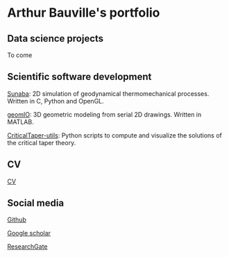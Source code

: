# Arthur Bauville's portfolio

## Data science projects

To come

## Scientific software development

[Sunaba](https://github.com/abauville/Sunaba): 2D simulation of geodynamical thermomechanical processes. Written in C, Python and OpenGL.

[geomIO](https://geomio.bitbucket.io/): 3D geometric modeling from serial 2D drawings. Written in MATLAB.

[CriticalTaper-utils](https://github.com/abauville/CriticalTaper-utils): Python scripts to compute and visualize the solutions of the critical taper theory.

## CV

[CV](./Doc/CV.pdf)

## Social media

[Github](https://github.com/abauville/)

[Google scholar](https://scholar.google.com/citations?user=ebIAXVwAAAAJ&hl=en)

[ResearchGate](https://www.researchgate.net/profile/Arthur_Bauville)
